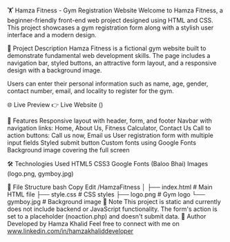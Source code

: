 🏋️ Hamza Fitness - Gym Registration Website
Welcome to Hamza Fitness, a beginner-friendly front-end web project designed using HTML and CSS. This project showcases a gym registration form along with a stylish user interface and a modern design.

📄 Project Description
Hamza Fitness is a fictional gym website built to demonstrate fundamental web development skills. The page includes a navigation bar, styled buttons, an attractive form layout, and a responsive design with a background image.

Users can enter their personal information such as name, age, gender, contact number, email, and locality to register for the gym.

🌐 Live Preview
👉 Live Website ()

🚀 Features
Responsive layout with header, form, and footer
Navbar with navigation links: Home, About Us, Fitness Calculator, Contact Us
Call to action buttons: Call us now, Email us
User registration form with multiple input fields
Styled submit button
Custom fonts using Google Fonts
Background image covering the full screen

🛠️ Technologies Used
HTML5
CSS3
Google Fonts (Baloo Bhai)
Images (logo.png, gymboy.jpg)

📁 File Structure
bash
Copy
Edit
/HamzaFitness
│
├── index.html           # Main HTML file
├── style.css            # CSS styles
├── logo.png             # Gym logo
└── gymboy.jpg           # Background image
📌 Note
This project is static and currently does not include backend or JavaScript functionality.
The form's action is set to a placeholder (noaction.php) and doesn't submit data.
🙌 Author
Developed by Hamza Khalid
Feel free to connect with me on www.linkedin.com/in/hamzakhaliddeveloper
